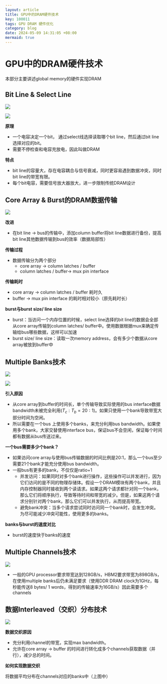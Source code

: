 ```yaml
---
layout: article
title: GPU中的DRAM硬件技术
key: 100011
tags: GPU DRAM 硬件优化
category: blog
date: 2024-05-09 14:31:05 +08:00
mermaid: true
---
```



# GPU中的DRAM硬件技术


 本部分主要讲述global memory的硬件实现DRAM


## Bit Line & Select Line

 ![](https://github.com/amosteernamazz/amosteernamazz.github.io/raw/master/pictures/gpumemory_3.png)

 ![](https://github.com/amosteernamazz/amosteernamazz.github.io/raw/master/pictures/gpumemory_2.png)

  **原理**

   * 一个电容决定一个bit， 通过select线选择读取哪个bit line，然后通过bit line选择对应的bit。
   * 需要不停检查和电容充放电，因此叫做DRAM

  **特点**

  * bit line的容量大，存在电容耦合与信号衰减，同时更容易遇到数据冲突，同时bit line的带宽有限。
  * 每个bit电容，需要信号放大器放大，进一步限制传统DRAM设计

 
## Core Array & Burst的DRAM数据传输

![](https://github.com/amosteernamazz/amosteernamazz.github.io/raw/master/pictures/gpumemory_4.png)

 **改进**

  * 在bit line -> bus的传输中，添加column buffer将bit line数据进行备份，提高bit line其他数据传输到bus的效率（数据局部性）


 **传输过程**

  * 数据传输分为两个部分
    * core array -> column latches / buffer 
    * column latches / buffer-> mux pin interface

 **传输耗时**

  * core array -> column latches / buffer 耗时久
  * buffer -> mux pin interface 的耗时相对较小（原先耗时长）


 **burst与burst size/ line size**

  * burst：当访问一个内存位置的时候，select line选择的bit line的数据会全部从core array传输到column latches/ buffer中。使用数据根据mux来确定传输给bus哪些数据，这样可以加速
  * burst size/ line size：读取一次memory address，会有多少个数据从core array被放到buffer中


## Multiple Banks技术

![](https://github.com/amosteernamazz/amosteernamazz.github.io/raw/master/pictures/gpumemory_5.png)


![](https://github.com/amosteernamazz/amosteernamazz.github.io/raw/master/pictures/gpumemory_6.png)


  **引入原因**

   * 从core array到buffer的时间长，单个传输导致实际使用的bus interface数据bandwidth未被完全利用($T_c:T_b = 20:1$)。如果只使用一个bank导致带宽大部分时间为空闲。
   * 所以需要在一个bus 上使用多个banks，来充分利用bus bandwidth。如果使用多个bank，大家交替使用interface bus，保证bus不会空闲，保证每个时间都有数据从bus传送过来。


  **一个bus需要多少个bank？**

   * 如果访问core array与使用bus传输数据的时间比例是20:1，那么一个bus至少需要21个bank才能充分使用bus bandwidth。
   * 一般bus有更多的bank，不仅仅是ratio+1
     * 并发访问：如果同时对多个bank进行操作，这些操作可以并发进行，因为它们访问的是不同的物理存储体。假设一个DRAM模块有两个bank，并且内存控制器同时接收到两个读请求。如果这两个请求都针对同一个bank，那么它们将顺序执行，导致等待时间和带宽的减少。但是，如果这两个请求分别针对两个bank，那么它们可以并发执行，从而提高带宽。
     * 避免bank冲突：当多个请求尝试同时访问同一个bank时，会发生冲突。为尽可能减少冲突可能性，使用更多的banks。
  
  **banks与burst的速度对比**

  * burst的速度快于banks的速度

## Multiple Channels技术

![](https://github.com/amosteernamazz/amosteernamazz.github.io/raw/master/pictures/gpumemory_7.png)


  * 一般的GPU processor要求带宽达到128GB/s，HBM2要求带宽为898GB/s，在使用multiple banks后仍未满足要求（使用DDR DRAM clock为1GHz，每秒能传送8 bytes/ 1 words，得到的传输速率为16GB/s）因此需要多个channels


## 数据Interleaved（交织）分布技术

![](https://github.com/amosteernamazz/amosteernamazz.github.io/raw/master/pictures/gpumemory_8.png)


  **数据交织原因**

   * 充分利用channel的带宽，实现max bandwidth。
   * 允许在core array -> buffer 的时间进行转化成多个channels获取数据（并行），减少总的时间。

  **如何实现数据交织**

  将数据平均分布在channels对应的banks中（上图中）

